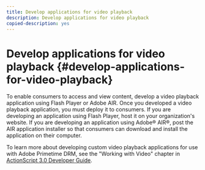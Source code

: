 ```yaml
---
title: Develop applications for video playback
description: Develop applications for video playback
copied-description: yes
---
```


# Develop applications for video playback {#develop-applications-for-video-playback}

To enable consumers to access and view content, develop a video playback application using Flash Player or Adobe AIR. Once you developed a video playback application, you must deploy it to consumers. If you are developing an application using Flash Player, host it on your organization's website. If you are developing an application using Adobe&reg; AIR&reg;, post the AIR application installer so that consumers can download and install the application on their computer.

To learn more about developing custom video playback applications for use with Adobe Primetime DRM, see the "Working with Video" chapter in [ActionScript 3.0 Developer Guide](https://help.adobe.com/en_US/as3/dev/WS9936fa0d5984e93b3f4f38ec1272a447844-8000.html).